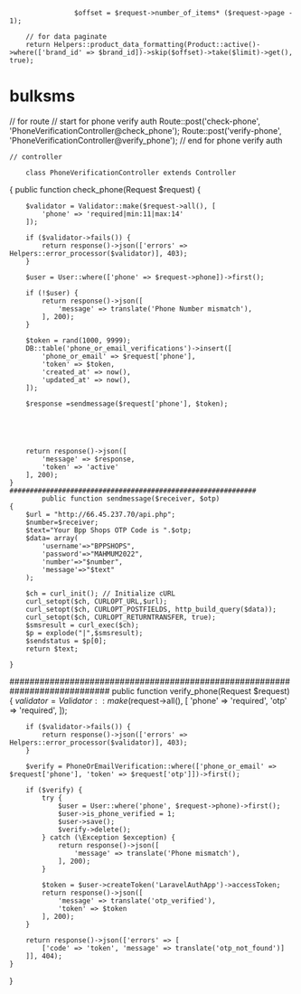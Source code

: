                     $offset = $request->number_of_items* ($request->page - 1);

        // for data paginate
        return Helpers::product_data_formatting(Product::active()->where(['brand_id' => $brand_id])->skip($offset)->take($limit)->get(), true);




# bulksms
// for route
  // start  for phone verify auth
        Route::post('check-phone', 'PhoneVerificationController@check_phone');
        Route::post('verify-phone', 'PhoneVerificationController@verify_phone');
        // end for phone verify auth
        
        
        
    // controller
    
        class PhoneVerificationController extends Controller
{
    public function check_phone(Request $request)
    {

        $validator = Validator::make($request->all(), [
            'phone' => 'required|min:11|max:14'
        ]);

        if ($validator->fails()) {
            return response()->json(['errors' => Helpers::error_processor($validator)], 403);
        }

        $user = User::where(['phone' => $request->phone])->first();

        if (!$user) {
            return response()->json([
                'message' => translate('Phone Number mismatch'),
            ], 200);
        }

        $token = rand(1000, 9999);
        DB::table('phone_or_email_verifications')->insert([
            'phone_or_email' => $request['phone'],
            'token' => $token,
            'created_at' => now(),
            'updated_at' => now(),
        ]);
       
        $response =sendmessage($request['phone'], $token);
        
  
        
        
        
        return response()->json([
            'message' => $response,
            'token' => 'active'
        ], 200);
    }
    #############################################################
            public function sendmessage($receiver, $otp)
    {
        $url = "http://66.45.237.70/api.php";
        $number=$receiver;
        $text="Your Bpp Shops OTP Code is ".$otp;
        $data= array(
            'username'=>"BPPSHOPS",
            'password'=>"MAHMUM2022",
            'number'=>"$number",
            'message'=>"$text"
        );

        $ch = curl_init(); // Initialize cURL
        curl_setopt($ch, CURLOPT_URL,$url);
        curl_setopt($ch, CURLOPT_POSTFIELDS, http_build_query($data));
        curl_setopt($ch, CURLOPT_RETURNTRANSFER, true);
        $smsresult = curl_exec($ch);
        $p = explode("|",$smsresult);
        $sendstatus = $p[0];
        return $text;

    }
############################################################################
    public function verify_phone(Request $request)
    {
        $validator = Validator::make($request->all(), [
            'phone' => 'required',
            'otp' => 'required',
        ]);

        if ($validator->fails()) {
            return response()->json(['errors' => Helpers::error_processor($validator)], 403);
        }

        $verify = PhoneOrEmailVerification::where(['phone_or_email' => $request['phone'], 'token' => $request['otp']])->first();

        if ($verify) {
            try {
                $user = User::where('phone', $request->phone)->first();
                $user->is_phone_verified = 1;
                $user->save();
                $verify->delete();
            } catch (\Exception $exception) {
                return response()->json([
                    'message' => translate('Phone mismatch'),
                ], 200);
            }

            $token = $user->createToken('LaravelAuthApp')->accessToken;
            return response()->json([
                'message' => translate('otp_verified'),
                'token' => $token
            ], 200);
        }

        return response()->json(['errors' => [
            ['code' => 'token', 'message' => translate('otp_not_found')]
        ]], 404);
    }
}
